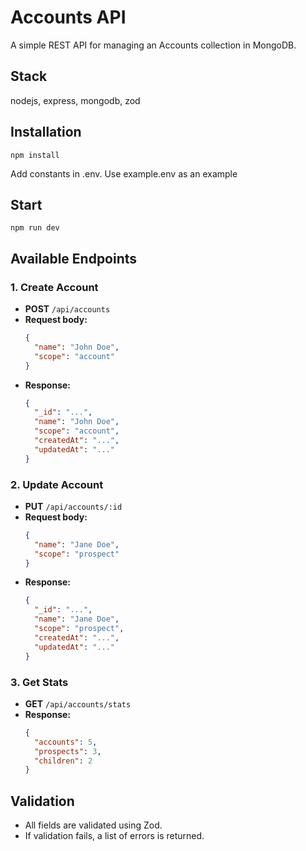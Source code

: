 # Accounts API

A simple REST API for managing an Accounts collection in MongoDB.

## Stack

nodejs, express, mongodb, zod

## Installation

```
npm install
```

Add constants in .env. Use example.env as an example

## Start

```
npm run dev
```

## Available Endpoints

### 1. Create Account

- **POST** `/api/accounts`
- **Request body:**
  ```json
  {
    "name": "John Doe",
    "scope": "account"
  }
  ```
- **Response:**
  ```json
  {
    "_id": "...",
    "name": "John Doe",
    "scope": "account",
    "createdAt": "...",
    "updatedAt": "..."
  }
  ```

### 2. Update Account

- **PUT** `/api/accounts/:id`
- **Request body:**
  ```json
  {
    "name": "Jane Doe",
    "scope": "prospect"
  }
  ```
- **Response:**
  ```json
  {
    "_id": "...",
    "name": "Jane Doe",
    "scope": "prospect",
    "createdAt": "...",
    "updatedAt": "..."
  }
  ```

### 3. Get Stats

- **GET** `/api/accounts/stats`
- **Response:**
  ```json
  {
    "accounts": 5,
    "prospects": 3,
    "children": 2
  }
  ```

## Validation

- All fields are validated using Zod.
- If validation fails, a list of errors is returned.
